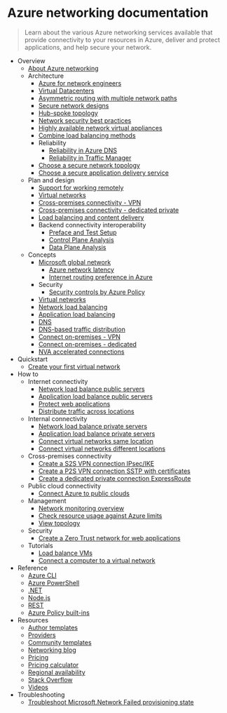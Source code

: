 # Azure networking documentation
> Learn about the various Azure networking services available that provide connectivity to your resources in Azure, deliver and protect applications, and help secure your network.
  - Overview
    - [About Azure networking](https://learn.microsoft.com/en-us/azure/networking/fundamentals/networking-overview)
    - Architecture
      - [Azure for network engineers](https://learn.microsoft.com/en-us/azure/networking/azure-for-network-engineers)
      - [Virtual Datacenters](https://learn.microsoft.com/azure/architecture/vdc/networking-virtual-datacenter)
      - [Asymmetric routing with multiple network paths](https://learn.microsoft.com/en-us/azure/expressroute/expressroute-asymmetric-routing?toc=%2fazure%2fnetworking%2ftoc.json)
      - [Secure network designs](https://learn.microsoft.com/azure/cloud-adoption-framework/reference/networking-vdc?toc=%2fazure%2fnetworking%2ftoc.json)
      - [Hub-spoke topology](https://learn.microsoft.com/azure/architecture/reference-architectures/hybrid-networking/hub-spoke)
      - [Network security best practices](https://learn.microsoft.com/en-us/azure/security/fundamentals/network-best-practices?toc=%2fazure%2fnetworking%2ftoc.json)
      - [Highly available network virtual appliances](https://learn.microsoft.com/azure/architecture/reference-architectures/dmz/nva-ha)
      - [Combine load balancing methods](https://learn.microsoft.com/en-us/azure/traffic-manager/traffic-manager-load-balancing-azure?toc=%2fazure%2fnetworking%2ftoc.json)
      - Reliability
        - [Reliability in Azure DNS](https://learn.microsoft.com/en-us/azure/reliability/reliability-dns?toc=%2fazure%2fnetworking%2ftoc.json)
        - [Reliability in Traffic Manager](https://learn.microsoft.com/en-us/azure/reliability/reliability-traffic-manager?toc=%2fazure%2fnetworking%2ftoc.json)
      - [Choose a secure network topology](https://learn.microsoft.com/en-us/azure/networking/secure-network-topology)
      - [Choose a secure application delivery service](https://learn.microsoft.com/en-us/azure/networking/secure-application-delivery)
    - Plan and design
      - [Support for working remotely](https://learn.microsoft.com/en-us/azure/networking/working-remotely-support)
      - [Virtual networks](https://learn.microsoft.com/en-us/azure/virtual-network/virtual-network-vnet-plan-design-arm?toc=%2fazure%2fnetworking%2ftoc.json)
      - [Cross-premises connectivity - VPN](https://learn.microsoft.com/en-us/azure/vpn-gateway/vpn-gateway-about-vpngateways?toc=%2fazure%2fnetworking%2ftoc.json)
      - [Cross-premises connectivity - dedicated private](https://learn.microsoft.com/en-us/azure/expressroute/expressroute-workflows?toc=%2fazure%2fnetworking%2ftoc.json)
      - [Load balancing and content delivery](https://learn.microsoft.com/en-us/azure/networking/load-balancer-content-delivery/)
      - Backend connectivity interoperability
        - [Preface and Test Setup](https://learn.microsoft.com/en-us/azure/networking/connectivity-interoperability-preface)
        - [Control Plane Analysis](https://learn.microsoft.com/en-us/azure/networking/connectivity-interoperability-control-plane)
        - [Data Plane Analysis](https://learn.microsoft.com/en-us/azure/networking/connectivity-interoperability-data-plane)
    - Concepts
      - [Microsoft global network](https://learn.microsoft.com/en-us/azure/networking/microsoft-global-network)
        - [Azure network latency](https://learn.microsoft.com/en-us/azure/networking/azure-network-latency)
        - [Internet routing preference in Azure](https://learn.microsoft.com/en-us/azure/virtual-network/ip-services/routing-preference-overview)
      - Security
        - [Security controls by Azure Policy](https://learn.microsoft.com/en-us/azure/networking/security-controls-policy)
      - [Virtual networks](https://learn.microsoft.com/en-us/azure/virtual-network/virtual-networks-overview?toc=%2fazure%2fnetworking%2ftoc.json)
      - [Network load balancing](https://learn.microsoft.com/en-us/azure/load-balancer/load-balancer-overview?toc=%2fazure%2fnetworking%2ftoc.json)
      - [Application load balancing](https://learn.microsoft.com/en-us/azure/application-gateway/overview?toc=%2fazure%2fnetworking%2ftoc.json)
      - [DNS](https://learn.microsoft.com/en-us/azure/dns/dns-overview?toc=%2fazure%2fnetworking%2ftoc.json)
      - [DNS-based traffic distribution](https://learn.microsoft.com/en-us/azure/traffic-manager/traffic-manager-overview?toc=%2fazure%2fnetworking%2ftoc.json)
      - [Connect on-premises - VPN](https://learn.microsoft.com/en-us/azure/vpn-gateway/vpn-gateway-about-vpngateways?toc=%2fazure%2fnetworking%2ftoc.json)
      - [Connect on-premises - dedicated](https://learn.microsoft.com/en-us/azure/expressroute/expressroute-introduction?toc=%2fazure%2fnetworking%2ftoc.json)
      - [NVA accelerated connections](https://learn.microsoft.com/en-us/azure/networking/nva-accelerated-connections)
  - Quickstart
    - [Create your first virtual network](https://learn.microsoft.com/en-us/azure/virtual-network/quick-create-portal?toc=%2fazure%2fnetworking%2ftoc.json)
  - How to
    - Internet connectivity
      - [Network load balance public servers](https://learn.microsoft.com/en-us/azure/load-balancer/quickstart-load-balancer-standard-public-portal?toc=%2fazure%2fnetworking%2ftoc.json)
      - [Application load balance public servers](https://learn.microsoft.com/en-us/azure/application-gateway/quick-create-portal?toc=%2fazure%2fnetworking%2ftoc.json)
      - [Protect web applications](https://learn.microsoft.com/en-us/azure/web-application-firewall/ag/application-gateway-web-application-firewall-portal?toc=%2fazure%2fnetworking%2ftoc.json)
      - [Distribute traffic across locations](https://learn.microsoft.com/en-us/azure/traffic-manager/traffic-manager-configure-geographic-routing-method?toc=%2fazure%2fnetworking%2ftoc.json)
    - Internal connectivity
      - [Network load balance private servers](https://learn.microsoft.com/en-us/azure/load-balancer/quickstart-load-balancer-standard-internal-portal?toc=%2fazure%2fnetworking%2ftoc.json)
      - [Application load balance private servers](https://learn.microsoft.com/en-us/azure/application-gateway/application-gateway-ilb-arm?toc=%2fazure%2fnetworking%2ftoc.json)
      - [Connect virtual networks same location](https://learn.microsoft.com/en-us/azure/virtual-network/tutorial-connect-virtual-networks-portal?toc=%2fazure%2fnetworking%2ftoc.json)
      - [Connect virtual networks different locations](https://learn.microsoft.com/en-us/azure/vpn-gateway/vpn-gateway-howto-vnet-vnet-resource-manager-portal?toc=%2fazure%2fnetworking%2ftoc.json)
    - Cross-premises connectivity
      - [Create a S2S VPN connection IPsec/IKE](https://learn.microsoft.com/en-us/azure/vpn-gateway/tutorial-site-to-site-portal?toc=%2fazure%2fnetworking%2ftoc.json)
      - [Create a P2S VPN connection SSTP with certificates](https://learn.microsoft.com/en-us/azure/vpn-gateway/point-to-site-certificate-gateway?toc=%2fazure%2fnetworking%2ftoc.json)
      - [Create a dedicated private connection ExpressRoute](https://learn.microsoft.com/en-us/azure/expressroute/expressroute-howto-circuit-portal-resource-manager?toc=%2fazure%2fnetworking%2ftoc.json)
    - Public cloud connectivity
      - [Connect Azure to public clouds](https://learn.microsoft.com/en-us/azure/expressroute/expressroute-connect-azure-to-public-cloud?toc=%2fazure%2fnetworking%2ftoc.json)
    - Management
      - [Network monitoring overview](https://learn.microsoft.com/en-us/azure/networking/network-monitoring-overview)
      - [Check resource usage against Azure limits](https://learn.microsoft.com/en-us/azure/networking/check-usage-against-limits)
      - [View topology](https://learn.microsoft.com/en-us/azure/network-watcher/network-insights-topology?toc=%2fazure%2fnetworking%2ftoc.json)
    - Security
      - [Create a Zero Trust network for web applications](https://learn.microsoft.com/en-us/azure/networking/create-zero-trust-network-web-apps)
    - Tutorials
      - [Load balance VMs](https://learn.microsoft.com/en-us/azure/load-balancer/quickstart-load-balancer-standard-public-portal)
      - [Connect a computer to a virtual network](https://learn.microsoft.com/en-us/azure/vpn-gateway/point-to-site-certificate-gateway?toc=%2fazure%2fnetworking%2ftoc.json)
  - Reference
    - [Azure CLI](https://learn.microsoft.com/cli/azure/network)
    - [Azure PowerShell](https://learn.microsoft.com/powershell/module/az.network/)
    - [.NET](https://learn.microsoft.com/dotnet/api/microsoft.azure.management.network)
    - [Node.js](https://azure.microsoft.com/develop/nodejs/)
    - [REST](https://learn.microsoft.com/rest/api/virtual-network/)
    - [Azure Policy built-ins](https://learn.microsoft.com/en-us/azure/networking/policy-reference)
  - Resources
    - [Author templates](https://learn.microsoft.com/en-us/azure/azure-resource-manager/templates/syntax?toc=%2fazure%2fnetworking%2ftoc.json)
    - [Providers](https://learn.microsoft.com/en-us/azure/networking/networking-partners-msp)
    - [Community templates](https://azure.microsoft.com/resources/templates/)
    - [Networking blog](https://azure.microsoft.com/blog/category/networking/)
    - [Pricing](https://azure.microsoft.com/pricing)
    - [Pricing calculator](https://azure.microsoft.com/pricing/calculator/)
    - [Regional availability](https://azure.microsoft.com/regions/services/)
    - [Stack Overflow](https://stackoverflow.com/questions/tagged/azure-virtual-network)
    - [Videos](https://learn.microsoft.com/shows/browse?terms=virtual-network)
  - Troubleshooting
    - [Troubleshoot Microsoft.Network Failed provisioning state](https://learn.microsoft.com/en-us/azure/networking/troubleshoot-failed-state)
